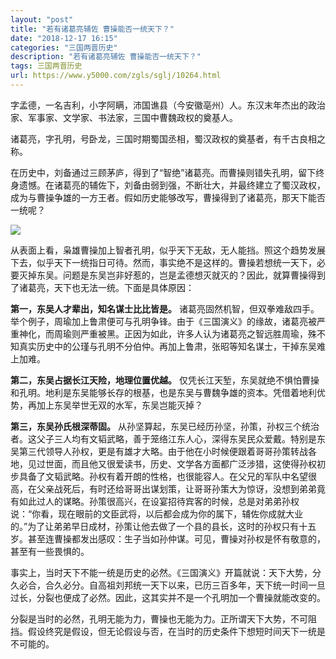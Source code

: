 ```yaml
---
layout: "post"
title: "若有诸葛亮辅佐 曹操能否一统天下？"
date: "2018-12-17 16:15"
categories: "三国两晋历史"
description: "若有诸葛亮辅佐 曹操能否一统天下？"
tags: 三国两晋历史
url: https://www.y5000.com/zgls/sglj/10264.html
---
```






字孟德，一名吉利，小字阿瞒，沛国谯县（今安徽亳州）人。东汉末年杰出的政治家、军事家、文学家、书法家，三国中曹魏政权的奠基人。

诸葛亮，字孔明，号卧龙，三国时期蜀国丞相，蜀汉政权的奠基者，有千古良相之称。

在历史中，刘备通过三顾茅庐，得到了“智绝”诸葛亮。而曹操则错失孔明，留下终身遗憾。在诸葛亮的辅佐下，刘备由弱到强，不断壮大，并最终建立了蜀汉政权，成为与曹操争雄的一方王者。假如历史能够改写，曹操得到了诸葛亮，那天下能否一统呢？

![](https://img.y5000.com/uploads/allimg/170112/8-1F112093453396.jpg)

从表面上看，枭雄曹操加上智者孔明，似乎天下无敌，无人能挡。照这个趋势发展下去，似乎天下一统指日可待。然而，事实绝不是这样的。曹操若想统一天下，必要灭掉东吴。问题是东吴岂非好惹的，岂是孟德想灭就灭的？因此，就算曹操得到了诸葛亮，天下也无法一统。下面是具体原因：

**第一，东吴人才辈出，知名谋士比比皆是。**
诸葛亮固然机智，但双拳难敌四手。举个例子，周瑜加上鲁肃便可与孔明争锋。由于《三国演义》的缘故，诸葛亮被严重神化，而周瑜则严重被黑。正因为如此，许多人认为诸葛亮之智远胜周瑜，殊不知真实历史中的公瑾与孔明不分伯仲。再加上鲁肃，张昭等知名谋士，干掉东吴难上加难。

**第二，东吴占据长江天险，地理位置优越。**
仅凭长江天堑，东吴就绝不惧怕曹操和孔明。地利是东吴能够长存的根基，也是东吴与曹魏争雄的资本。凭借着地利优势，再加上东吴举世无双的水军，东吴岂能灭掉？

**第三，东吴孙氏根深蒂固。**
从孙坚算起，东吴已经历孙坚，孙策，孙权三个统治者。这父子三人均有文韬武略，善于笼络江东人心，深得东吴民众爱戴。特别是东吴第三代领导人孙权，更是有雄才大略。由于他在小时候便跟着哥哥孙策转战各地，见过世面，而且他又很爱读书，历史、文学各方面都广泛涉猎，这使得孙权初步具备了文韬武略。孙权有着开朗的性格，也很能容人。在父兄的军队中名望很高，在父亲战死后，有时还给哥哥出谋划策，让哥哥孙策大为惊讶，没想到弟弟竟有如此过人的谋略。孙策很高兴，在设宴招待宾客的时候，总是对弟弟孙权说：“你看，现在眼前的文臣武将，以后都会成为你的属下，辅佐你成就大业的。”为了让弟弟早日成材，孙策让他去做了一个县的县长，这时的孙权只有十五岁。甚至连曹操都发出感叹：生子当如孙仲谋。可见，曹操对孙权是怀有敬意的，甚至有一些畏惧的。

事实上，当时天下不能一统是历史的必然。《三国演义》开篇就说：天下大势，分久必合，合久必分。自高祖刘邦统一天下以来，已历三百多年，天下统一时间一旦过长，分裂也便成了必然。因此，这其实并不是一个孔明加一个曹操就能改变的。

分裂是当时的必然，孔明无能为力，曹操也无能为力。正所谓天下大势，不可阻挡。假设终究是假设，但无论假设与否，在当时的历史条件下想短时间天下一统是不可能的。
